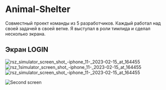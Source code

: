 # Animal-Shelter

Совместный проект команды из 5 разработчиков. Каждый работал над своей задачей в своей ветке. Я выступал в роли тимлида и cделал несколько экрана.

## Экран LOGIN

![rsz_simulator_screen_shot_-_iphone_11_-_2023-02-15_at_164455](https://user-images.githubusercontent.com/107308461/219006091-5704bf69-ee00-43ea-8a53-8a51f726f055.jpg)
![rsz_1simulator_screen_shot_-_iphone_11_-_2023-02-15_at_164455](https://user-images.githubusercontent.com/107308461/219006807-9cf83c6f-7271-4ac9-9cc1-c3dc4f0c81cd.jpg)
![rsz_simulator_screen_shot_-_iphone_11_-_2023-02-15_at_164455](https://user-images.githubusercontent.com/107308461/219007265-838755c1-f749-4dae-86f7-ec8e0bc60059.jpg)

![Second screen](https://user-images.githubusercontent.com/107308461/219004634-0c000edf-cc21-46ff-a1ed-680c573617de.gif)
